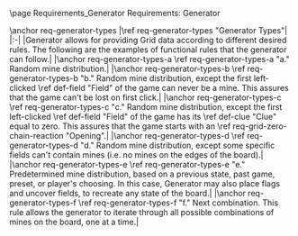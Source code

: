 \page Requirements_Generator Requirements: Generator

\anchor req-generator-types
|\ref req-generator-types "Generator Types"|
|:-|
|Generator allows for providing Grid data according to different desired rules. The following are the examples of functional rules that the generator can follow.|
|\anchor req-generator-types-a \ref req-generator-types-a "a." Random mine distribution.|
|\anchor req-generator-types-b \ref req-generator-types-b "b." Random mine distribution, except the first left-clicked \ref def-field "Field" of the game can never be a mine. This assures that the game can't be lost on first click.|
|\anchor req-generator-types-c \ref req-generator-types-c "c." Random mine distribution, except the first left-clicked \ref def-field "Field" of the game has its \ref def-clue "Clue" equal to zero. This assures that the game starts with an \ref req-grid-zero-chain-reaction "Opening".|
|\anchor req-generator-types-d \ref req-generator-types-d "d." Random mine distribution, except some specific fields can't contain mines (i.e. no mines on the edges of the board).|
|\anchor req-generator-types-e \ref req-generator-types-e "e." Predetermined mine distribution, based on a previous state, past game, preset, or player's choosing. In this case, Generator may also place flags and uncover fields, to recreate any state of the board.|
|\anchor req-generator-types-f \ref req-generator-types-f "f." Next combination. This rule allows the generator to iterate through all possible combinations of mines on the board, one at a time.|
